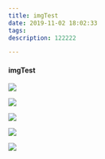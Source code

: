 ```yaml
---
title: imgTest
date: 2019-11-02 18:02:33
tags:
description: 122222

---
```


#### imgTest

<!-- more -->

![](http://ww3.sinaimg.cn/large/7853084cgw1f7vueqesr5j21jk0uh446.jpg)

![](http://ww3.sinaimg.cn/large/7853084cgw1f7vueqesr5j21jk0uh446.jpg)

![](http://ww3.sinaimg.cn/large/7853084cgw1f7vueqesr5j21jk0uh446.jpg)

![](http://bruce.u.qiniudn.com/2013/11/27/reading/photos-0.jpg)

![](http://bruce.u.qiniudn.com/2013/11/27/reading/photos-1.jpg)